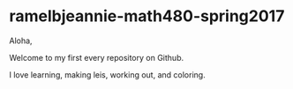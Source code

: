 # ramelbjeannie-math480-spring2017
Aloha, 

Welcome to my first every repository on Github.

I love learning, making leis, working out, and coloring. 
